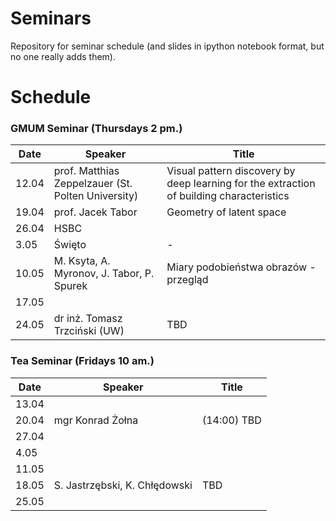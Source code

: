 # Seminars
Repository for seminar schedule (and slides in ipython notebook format, but no one really adds them).

# Schedule
### GMUM Seminar (Thursdays 2 pm.)
| Date  | Speaker                                            | Title                                                      |
|-------|----------------------------------------------------|----------------------------------------------------------- |
| 12.04 | prof. Matthias Zeppelzauer (St. Polten University) | Visual pattern discovery by deep learning for the extraction of building characteristics                                              |
| 19.04 | prof. Jacek Tabor                                  | Geometry of latent space                                   |
| 26.04 | HSBC                                               |                                                            |
|  3.05 | Święto                                             | -                                                          |
| 10.05 | M. Ksyta, A. Myronov, J. Tabor, P. Spurek          | Miary podobieństwa obrazów - przegląd                      |
| 17.05 |                                                    |                                                            |
| 24.05 | dr inż. Tomasz Trzciński (UW)                      | TBD                                                        |


### Tea Seminar (Fridays 10 am.)
| Date  | Speaker                                            | Title                                                      |
|-------|----------------------------------------------------|----------------------------------------------------------- |     
| 13.04 |                                                    |                                                            |
| 20.04 | mgr Konrad Żołna                                   | (14:00) TBD                                                        |
| 27.04 |                                                    |                                                            |
|  4.05 |                                                    |                                                            |
| 11.05 |                                                    |                                                            |
| 18.05 | S. Jastrzębski, K. Chłędowski                      | TBD                                                        |
| 25.05 |                                                    |                                                            |

